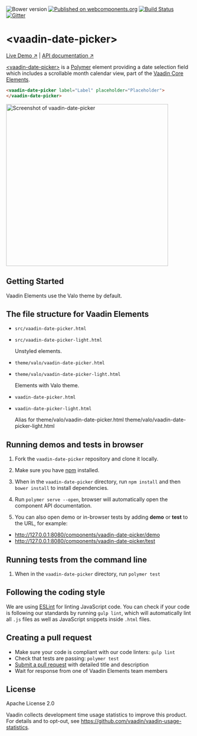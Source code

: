 ![Bower version](https://img.shields.io/bower/v/vaadin-date-picker.svg)
[![Published on webcomponents.org](https://img.shields.io/badge/webcomponents.org-published-blue.svg)](https://www.webcomponents.org/element/vaadin/vaadin-date-picker)
[![Build Status](https://travis-ci.org/vaadin/vaadin-date-picker.svg?branch=master)](https://travis-ci.org/vaadin/vaadin-date-picker)
[![Gitter](https://badges.gitter.im/Join%20Chat.svg)](https://gitter.im/vaadin/vaadin-core-elements?utm_source=badge&utm_medium=badge&utm_campaign=pr-badge)

# &lt;vaadin-date-picker&gt;

[Live Demo ↗](https://vaadin.com/elements/vaadin-date-picker/html-examples)
|
[API documentation ↗](https://vaadin.com/elements/vaadin-date-picker/html-api)

[&lt;vaadin-date-picker&gt;](https://vaadin.com/elements/vaadin-date-picker) is a [Polymer](http://polymer-project.org) element providing a date selection field which includes a scrollable month calendar view, part of the [Vaadin Core Elements](https://vaadin.com/elements).

<!--
```
<custom-element-demo height="550">
  <template>
    <script src="../webcomponentsjs/webcomponents-lite.js"></script>
    <link rel="import" href="vaadin-date-picker.html">
    <next-code-block></next-code-block>
  </template>
</custom-element-demo>
```
-->
```html
<vaadin-date-picker label="Label" placeholder="Placeholder">
</vaadin-date-picker>
```

[<img src="https://raw.githubusercontent.com/vaadin/vaadin-date-picker/master/screenshot.png" width="439" alt="Screenshot of vaadin-date-picker">](https://vaadin.com/elements/-/element/vaadin-date-picker)

## Getting Started

Vaadin Elements use the Valo theme by default.

## The file structure for Vaadin Elements

- `src/vaadin-date-picker.html`
- `src/vaadin-date-picker-light.html`

  Unstyled elements.

- `theme/valo/vaadin-date-picker.html`
- `theme/valo/vaadin-date-picker-light.html`

  Elements with Valo theme.

- `vaadin-date-picker.html`
- `vaadin-date-picker-light.html`

  Alias for theme/valo/vaadin-date-picker.html
  theme/valo/vaadin-date-picker-light.html

## Running demos and tests in browser

1. Fork the `vaadin-date-picker` repository and clone it locally.

1. Make sure you have [npm](https://www.npmjs.com/) installed.

1. When in the `vaadin-date-picker` directory, run `npm install` and then `bower install` to install dependencies.

1. Run `polymer serve --open`, browser will automatically open the component API documentation.

1. You can also open demo or in-browser tests by adding **demo** or **test** to the URL, for example:

  - http://127.0.0.1:8080/components/vaadin-date-picker/demo
  - http://127.0.0.1:8080/components/vaadin-date-picker/test


## Running tests from the command line

1. When in the `vaadin-date-picker` directory, run `polymer test`


## Following the coding style

We are using [ESLint](http://eslint.org/) for linting JavaScript code. You can check if your code is following our standards by running `gulp lint`, which will automatically lint all `.js` files as well as JavaScript snippets inside `.html` files.


## Creating a pull request

  - Make sure your code is compliant with our code linters: `gulp lint`
  - Check that tests are passing: `polymer test`
  - [Submit a pull request](https://www.digitalocean.com/community/tutorials/how-to-create-a-pull-request-on-github) with detailed title and description
  - Wait for response from one of Vaadin Elements team members


## License

Apache License 2.0

Vaadin collects development time usage statistics to improve this product. For details and to opt-out, see https://github.com/vaadin/vaadin-usage-statistics.
